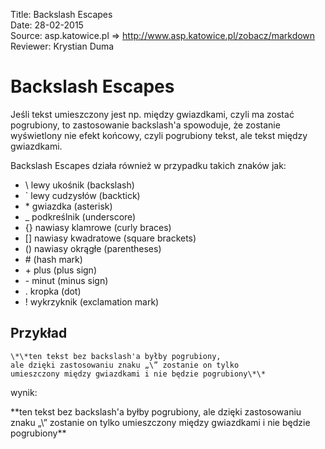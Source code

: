 Title: 		Backslash Escapes  
Date: 		28-02-2015  
Source:     asp.katowice.pl => http://www.asp.katowice.pl/zobacz/markdown  
Reviewer:	Krystian Duma  

# Backslash Escapes

Jeśli tekst umieszczony jest np. między gwiazdkami, czyli ma zostać pogrubiony, 
to zastosowanie backslash'a spowoduje, że zostanie wyświetlony nie efekt końcowy, 
czyli pogrubiony tekst, ale tekst między gwiazdkami. 

Backslash Escapes działa również w przypadku takich znaków jak:

- \\ lewy ukośnik (backslash)
- \` lewy cudzysłów (backtick)
- \* gwiazdka (asterisk)
- \_ podkreślnik (underscore)
- \{\} nawiasy klamrowe (curly braces)
- \[\] nawiasy kwadratowe (square brackets)
- \(\) nawiasy okrągłe (parentheses)
- \# (hash mark)
- \+ plus (plus sign)
- \- minut (minus sign)
- \. kropka (dot)
- \! wykrzyknik (exclamation mark)

## Przykład
```
\*\*ten tekst bez backslash'a byłby pogrubiony, 
ale dzięki zastosowaniu znaku „\” zostanie on tylko
umieszczony między gwiazdkami i nie będzie pogrubiony\*\*
```
wynik:

\*\*ten tekst bez backslash'a byłby pogrubiony, 
ale dzięki zastosowaniu znaku „\” zostanie on tylko
umieszczony między gwiazdkami i nie będzie pogrubiony\*\*

